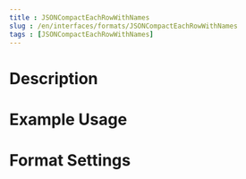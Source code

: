 ```yaml
---
title : JSONCompactEachRowWithNames
slug : /en/interfaces/formats/JSONCompactEachRowWithNames
tags : [JSONCompactEachRowWithNames]
---
```


# Description

# Example Usage

# Format Settings